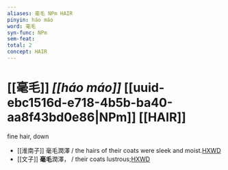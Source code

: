 ```yaml
---
aliases: 毫毛 NPm HAIR
pinyin: háo máo
word: 毫毛
syn-func: NPm
sem-feat: 
total: 2
concept: HAIR 
---
```

# [[毫毛]] *[[háo máo]]*  [[uuid-ebc1516d-e718-4b5b-ba40-aa8f43bd0e86|NPm]] [[HAIR]]
fine hair, down
 - [[淮南子]] 毫毛潤澤 / the hairs of their coats were sleek and moist.[HXWD](https://hxwd.org/textview.html?location=KR3j0010_tls_001-2a.38)
 - [[文子]] **毫毛**潤澤， / their coats lustrous;[HXWD](https://hxwd.org/textview.html?location=KR5c0118_tls_001-1a.67)